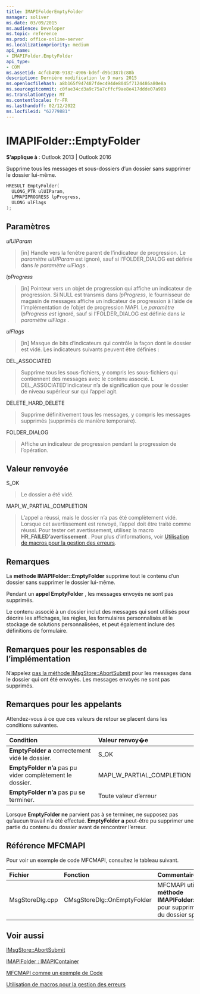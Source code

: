 ```yaml
---
title: IMAPIFolderEmptyFolder
manager: soliver
ms.date: 03/09/2015
ms.audience: Developer
ms.topic: reference
ms.prod: office-online-server
ms.localizationpriority: medium
api_name:
- IMAPIFolder.EmptyFolder
api_type:
- COM
ms.assetid: 4cfcb498-9182-4906-bd6f-d9bc387bc88b
description: Dernière modification le 9 mars 2015
ms.openlocfilehash: a8b165f947487fdec494de8045f7124486a80e8a
ms.sourcegitcommit: c0fae34cd3a9c75a7cffcf9ae8e417ddde07a989
ms.translationtype: MT
ms.contentlocale: fr-FR
ms.lasthandoff: 02/12/2022
ms.locfileid: "62779881"
---
```

# <a name="imapifolderemptyfolder"></a>IMAPIFolder::EmptyFolder

  
  
**S’applique à** : Outlook 2013 | Outlook 2016 
  
Supprime tous les messages et sous-dossiers d’un dossier sans supprimer le dossier lui-même.
  
```cpp
HRESULT EmptyFolder(
  ULONG_PTR ulUIParam,
  LPMAPIPROGRESS lpProgress,
  ULONG ulFlags
);
```

## <a name="parameters"></a>Paramètres

 _ulUIParam_
  
> [in] Handle vers la fenêtre parent de l’indicateur de progression. Le  _paramètre ulUIParam_ est ignoré, sauf si l’FOLDER_DIALOG est définie dans _le paramètre ulFlags_ . 
    
 _lpProgress_
  
> [in] Pointeur vers un objet de progression qui affiche un indicateur de progression. Si NULL est transmis dans  _lpProgress_, le fournisseur de magasin de messages affiche un indicateur de progression à l’aide de l’implémentation de l’objet de progression MAPI. Le  _paramètre lpProgress est_ ignoré, sauf si l’FOLDER_DIALOG est définie dans _le paramètre ulFlags_ . 
    
 _ulFlags_
  
> [in] Masque de bits d’indicateurs qui contrôle la façon dont le dossier est vidé. Les indicateurs suivants peuvent être définies :
    
DEL_ASSOCIATED 
  
> Supprime tous les sous-fichiers, y compris les sous-fichiers qui contiennent des messages avec le contenu associé. L DEL_ASSOCIATED’indicateur n’a de signification que pour le dossier de niveau supérieur sur qui l’appel agit.
    
DELETE_HARD_DELETE
  
> Supprime définitivement tous les messages, y compris les messages supprimés (supprimés de manière temporaire).
    
FOLDER_DIALOG 
  
> Affiche un indicateur de progression pendant la progression de l’opération.
    
## <a name="return-value"></a>Valeur renvoyée

S_OK 
  
> Le dossier a été vidé.
    
MAPI_W_PARTIAL_COMPLETION 
  
> L’appel a réussi, mais le dossier n’a pas été complètement vidé. Lorsque cet avertissement est renvoyé, l’appel doit être traité comme réussi. Pour tester cet avertissement, utilisez la macro **HR_FAILED’avertissement** . Pour plus d’informations, voir [Utilisation de macros pour la gestion des erreurs](using-macros-for-error-handling.md).
    
## <a name="remarks"></a>Remarques

La **méthode IMAPIFolder::EmptyFolder** supprime tout le contenu d’un dossier sans supprimer le dossier lui-même. 
  
Pendant un **appel EmptyFolder** , les messages envoyés ne sont pas supprimés. 
  
Le contenu associé à un dossier inclut des messages qui sont utilisés pour décrire les affichages, les règles, les formulaires personnalisés et le stockage de solutions personnalisées, et peut également inclure des définitions de formulaire. 
  
## <a name="notes-to-implementers"></a>Remarques pour les responsables de l’implémentation

N’appelez [pas la méthode IMsgStore::AbortSubmit](imsgstore-abortsubmit.md) pour les messages dans le dossier qui ont été envoyés. Les messages envoyés ne sont pas supprimés. 
  
## <a name="notes-to-callers"></a>Remarques pour les appelants

Attendez-vous à ce que ces valeurs de retour se placent dans les conditions suivantes.
  
|**Condition**|**Valeur renvoy�e**|
|:-----|:-----|
|**EmptyFolder a** correctement vidé le dossier. |S_OK  <br/> |
|**EmptyFolder n’a** pas pu vider complètement le dossier. |MAPI_W_PARTIAL_COMPLETION  <br/> |
|**EmptyFolder n’a** pas pu se terminer. |Toute valeur d’erreur  <br/> |
   
Lorsque **EmptyFolder ne** parvient pas à se terminer, ne supposez pas qu’aucun travail n’a été effectué. **EmptyFolder a** peut-être pu supprimer une partie du contenu du dossier avant de rencontrer l’erreur. 
  
## <a name="mfcmapi-reference"></a>Référence MFCMAPI

Pour voir un exemple de code MFCMAPI, consultez le tableau suivant.
  
|**Fichier**|**Fonction**|**Commentaire**|
|:-----|:-----|:-----|
|MsgStoreDlg.cpp  <br/> |CMsgStoreDlg::OnEmptyFolder  <br/> |MFCMAPI utilise la **méthode IMAPIFolder::EmptyFolder** pour supprimer le contenu du dossier spécifié. |
   
## <a name="see-also"></a>Voir aussi



[IMsgStore::AbortSubmit](imsgstore-abortsubmit.md)
  
[IMAPIFolder : IMAPIContainer](imapifolderimapicontainer.md)


[MFCMAPI comme un exemple de Code](mfcmapi-as-a-code-sample.md)
  
[Utilisation de macros pour la gestion des erreurs](using-macros-for-error-handling.md)

